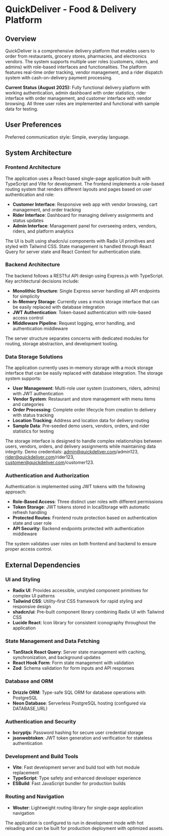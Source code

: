 # QuickDeliver - Food & Delivery Platform

## Overview

QuickDeliver is a comprehensive delivery platform that enables users to order from restaurants, grocery stores, pharmacies, and electronics vendors. The system supports multiple user roles (customers, riders, and admins) with role-based interfaces and functionalities. The platform features real-time order tracking, vendor management, and a rider dispatch system with cash-on-delivery payment processing.

**Current Status (August 2025):** Fully functional delivery platform with working authentication, admin dashboard with order statistics, rider interface with order management, and customer interface with vendor browsing. All three user roles are implemented and functional with sample data for testing.

## User Preferences

Preferred communication style: Simple, everyday language.

## System Architecture

### Frontend Architecture
The application uses a React-based single-page application built with TypeScript and Vite for development. The frontend implements a role-based routing system that renders different layouts and pages based on user authentication and role:

- **Customer Interface**: Responsive web app with vendor browsing, cart management, and order tracking
- **Rider Interface**: Dashboard for managing delivery assignments and status updates
- **Admin Interface**: Management panel for overseeing orders, vendors, riders, and platform analytics

The UI is built using shadcn/ui components with Radix UI primitives and styled with Tailwind CSS. State management is handled through React Query for server state and React Context for authentication state.

### Backend Architecture
The backend follows a RESTful API design using Express.js with TypeScript. Key architectural decisions include:

- **Monolithic Structure**: Single Express server handling all API endpoints for simplicity
- **In-Memory Storage**: Currently uses a mock storage interface that can be easily replaced with database integration
- **JWT Authentication**: Token-based authentication with role-based access control
- **Middleware Pipeline**: Request logging, error handling, and authentication middleware

The server structure separates concerns with dedicated modules for routing, storage abstraction, and development tooling.

### Data Storage Solutions
The application currently uses in-memory storage with a mock storage interface that can be easily replaced with database integration. The storage system supports:

- **User Management**: Multi-role user system (customers, riders, admins) with JWT authentication
- **Vendor System**: Restaurant and store management with menu items and categories
- **Order Processing**: Complete order lifecycle from creation to delivery with status tracking
- **Location Tracking**: Address and location data for delivery routing
- **Sample Data**: Pre-seeded demo users, vendors, orders, and rider statistics for testing

The storage interface is designed to handle complex relationships between users, vendors, orders, and delivery assignments while maintaining data integrity. Demo credentials: admin@quickdeliver.com/admin123, rider@quickdeliver.com/rider123, customer@quickdeliver.com/customer123.

### Authentication and Authorization
Authentication is implemented using JWT tokens with the following approach:

- **Role-Based Access**: Three distinct user roles with different permissions
- **Token Storage**: JWT tokens stored in localStorage with automatic refresh handling
- **Protected Routes**: Frontend route protection based on authentication state and user role
- **API Security**: Backend endpoints protected with authentication middleware

The system validates user roles on both frontend and backend to ensure proper access control.

## External Dependencies

### UI and Styling
- **Radix UI**: Provides accessible, unstyled component primitives for complex UI patterns
- **Tailwind CSS**: Utility-first CSS framework for rapid styling and responsive design
- **shadcn/ui**: Pre-built component library combining Radix UI with Tailwind CSS
- **Lucide React**: Icon library for consistent iconography throughout the application

### State Management and Data Fetching
- **TanStack React Query**: Server state management with caching, synchronization, and background updates
- **React Hook Form**: Form state management with validation
- **Zod**: Schema validation for form inputs and API responses

### Database and ORM
- **Drizzle ORM**: Type-safe SQL ORM for database operations with PostgreSQL
- **Neon Database**: Serverless PostgreSQL hosting (configured via DATABASE_URL)

### Authentication and Security
- **bcryptjs**: Password hashing for secure user credential storage
- **jsonwebtoken**: JWT token generation and verification for stateless authentication

### Development and Build Tools
- **Vite**: Fast development server and build tool with hot module replacement
- **TypeScript**: Type safety and enhanced developer experience
- **ESBuild**: Fast JavaScript bundler for production builds

### Routing and Navigation
- **Wouter**: Lightweight routing library for single-page application navigation

The application is configured to run in development mode with hot reloading and can be built for production deployment with optimized assets.